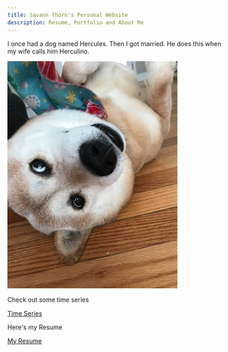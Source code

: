 ```yaml
---
title: Savann Thorn's Personal Website
description: Resume, Portfolio and About Me
---
```


I once had a dog named Hercules. Then I got married. He does this when my wife calls him Herculino.

![My Doge, Herculino](/image/doge-herculino.jpg)

Check out some time series

[Time Series](/timeseries/index.md)

Here's my Resume

[My Resume](/cv/Savann_Thorn_Resume_01112021.pdf)

